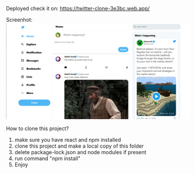 Deployed check it on: https://twitter-clone-3e3bc.web.app/

Screenhot:
![Screenshot](ss1.png)

How to clone this project?
1) make sure you have react and npm installed
2) clone this project and make a local copy of this folder
3) delete package-lock.json and node modules if present
4) run command "npm install"
5) Enjoy
